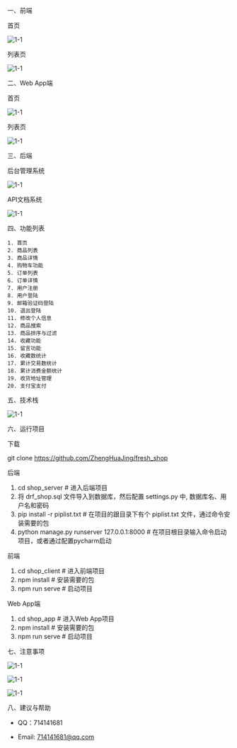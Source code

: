 一、前端

首页

![1-1](https://github.com/ZhengHuaJing/fresh_shop/blob/master/%E9%A1%B9%E7%9B%AE%E5%B1%95%E7%A4%BA%E5%9B%BE%E7%89%87/1-1.png)

列表页

![1-1](https://github.com/ZhengHuaJing/fresh_shop/blob/master/%E9%A1%B9%E7%9B%AE%E5%B1%95%E7%A4%BA%E5%9B%BE%E7%89%87/1-2.png)

二、Web App端

首页

![1-1](https://github.com/ZhengHuaJing/fresh_shop/blob/master/%E9%A1%B9%E7%9B%AE%E5%B1%95%E7%A4%BA%E5%9B%BE%E7%89%87/2-1.png)

列表页

![1-1](https://github.com/ZhengHuaJing/fresh_shop/blob/master/%E9%A1%B9%E7%9B%AE%E5%B1%95%E7%A4%BA%E5%9B%BE%E7%89%87/2-2.png)

三、后端

后台管理系统

![1-1](https://github.com/ZhengHuaJing/fresh_shop/blob/master/%E9%A1%B9%E7%9B%AE%E5%B1%95%E7%A4%BA%E5%9B%BE%E7%89%87/3-1.png)

API文档系统

![1-1](https://github.com/ZhengHuaJing/fresh_shop/blob/master/%E9%A1%B9%E7%9B%AE%E5%B1%95%E7%A4%BA%E5%9B%BE%E7%89%87/3-2.png)

四、功能列表

	1. 首页
	2. 商品列表
	3. 商品详情
	4. 购物车功能
	5. 订单列表
	6. 订单详情
	7. 用户注册
	8. 用户登陆
	9. 邮箱验证码登陆
	10. 退出登陆
	11. 修改个人信息
	12. 商品搜索
	13. 商品排序与过滤
	14. 收藏功能
	15. 留言功能
	16. 收藏数统计
	17. 累计交易数统计
	18. 累计消费金额统计
	19. 收货地址管理
	20. 支付宝支付

五、技术栈

![1-1](https://github.com/ZhengHuaJing/fresh_shop/blob/master/%E9%A1%B9%E7%9B%AE%E5%B1%95%E7%A4%BA%E5%9B%BE%E7%89%87/4-1.png)

六、运行项目

下载

git clone https://github.com/ZhengHuaJing/fresh_shop 



后端

1. cd shop_server       # 进入后端项目
2. 将 drf_shop.sql 文件导入到数据库，然后配置 settings.py 中, 数据库名、用户名和密码
3. pip install -r  piplist.txt     # 在项目的跟目录下有个 piplist.txt 文件，通过命令安装需要的包
4. python manage.py  runserver 127.0.0.1:8000      # 在项目根目录输入命令启动项目，或者通过配置pycharm启动 



前端

1. cd shop_client        # 进入前端项目
2. npm install              # 安装需要的包
3. npm run serve        # 启动项目



Web App端

1. cd shop_app        # 进入Web App项目
2. npm install              # 安装需要的包
3. npm run serve        # 启动项目

七、注意事项

![1-1](https://github.com/ZhengHuaJing/fresh_shop/blob/master/%E9%A1%B9%E7%9B%AE%E5%B1%95%E7%A4%BA%E5%9B%BE%E7%89%87/5-1.png)

![1-1](https://github.com/ZhengHuaJing/fresh_shop/blob/master/%E9%A1%B9%E7%9B%AE%E5%B1%95%E7%A4%BA%E5%9B%BE%E7%89%87/5-2.png)

![1-1](https://github.com/ZhengHuaJing/fresh_shop/blob/master/%E9%A1%B9%E7%9B%AE%E5%B1%95%E7%A4%BA%E5%9B%BE%E7%89%87/5-3.png)



八、建议与帮助

- 
  QQ：714141681

- Email: 714141681@qq.com




















